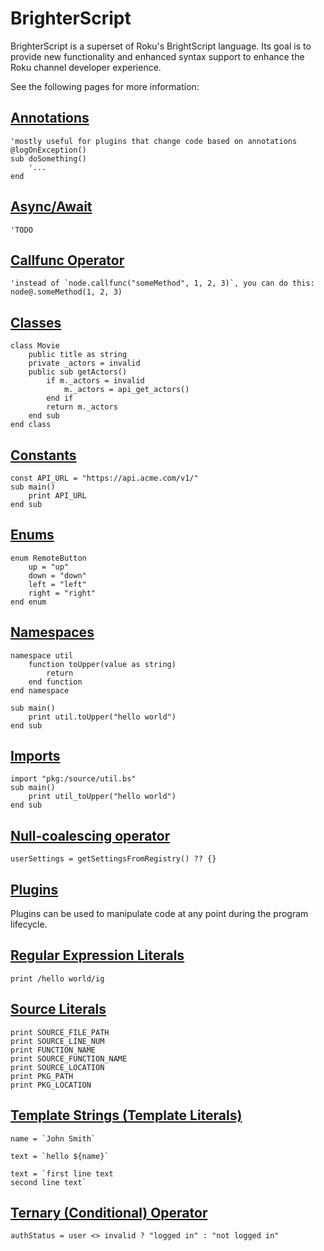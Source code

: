 # BrighterScript
BrighterScript is a superset of Roku's BrightScript language. Its goal is to provide new functionality and enhanced syntax support to enhance the Roku channel developer experience.

See the following pages for more information:

## [Annotations](annotations.md)
```brighterscript
'mostly useful for plugins that change code based on annotations
@logOnException()
sub doSomething()
    '...
end
```

## [Async/Await](async-await.md)
```brighterscript
'TODO
```

## [Callfunc Operator](callfunc-operator.md)
```brighterscript
'instead of `node.callfunc("someMethod", 1, 2, 3)`, you can do this:
node@.someMethod(1, 2, 3)
```

## [Classes](classes.md)
```brighterscript
class Movie
    public title as string
    private _actors = invalid
    public sub getActors()
        if m._actors = invalid
            m._actors = api_get_actors()
        end if
        return m._actors
    end sub
end class
```

## [Constants](constants.md)
```brighterscript
const API_URL = "https://api.acme.com/v1/"
sub main()
    print API_URL
end sub
```

## [Enums](enums.md)
```brighterscript
enum RemoteButton
    up = "up"
    down = "down"
    left = "left"
    right = "right"
end enum
```

## [Namespaces](namespaces.md)
```brighterscript
namespace util
    function toUpper(value as string)
        return
    end function
end namespace

sub main()
    print util.toUpper("hello world")
end sub
```

## [Imports](imports.md)
```brighterscript
import "pkg:/source/util.bs"
sub main()
    print util_toUpper("hello world")
end sub
```

## [Null-coalescing operator](null-coalescing-operator.md)
```brighterscript
userSettings = getSettingsFromRegistry() ?? {}
```

## [Plugins](plugins.md)
Plugins can be used to manipulate code at any point during the program lifecycle.

## [Regular Expression Literals](regex-literals.md)
```brighterscript
print /hello world/ig
```

## [Source Literals](source-literals.md)
```brighterscript
print SOURCE_FILE_PATH
print SOURCE_LINE_NUM
print FUNCTION_NAME
print SOURCE_FUNCTION_NAME
print SOURCE_LOCATION
print PKG_PATH
print PKG_LOCATION
```
## [Template Strings (Template Literals)](template-strings.md)
```brighterscript
name = `John Smith`

text = `hello ${name}`

text = `first line text
second line text`
```

## [Ternary (Conditional) Operator](ternary-operator.md)
```brighterscript
authStatus = user <> invalid ? "logged in" : "not logged in"
```
